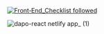 [![Front‑End_Checklist followed](https://img.shields.io/badge/Front‑End_Checklist-followed-brightgreen.svg)](https://github.com/thedaviddias/Front-End-Checklist/)

![dapo-react netlify app_ (1)](https://user-images.githubusercontent.com/95668340/209917911-578cb609-0933-4581-ac8e-db50644dbce1.png)
